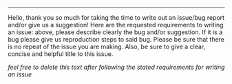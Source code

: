 

---
Hello, thank you so much for taking the time to write out an issue/bug report and/or give us a suggestion!  Here are the requested requirements to writing an issue:  above, please describe clearly the bug and/or suggestion.  If it is a bug please give us reproduction steps to said bug. Please be sure that there is no repeat of the issue you are making.  Also, be sure to give a clear, concise and helpful title to this issue.  

*feel free to delete this text after following the stated requirements for writing an issue*
